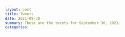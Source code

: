 ```yaml
---
layout: post
title: Tweets
date: 2021-09-30
summary: These are the tweets for September 30, 2021.
categories:
---
```


